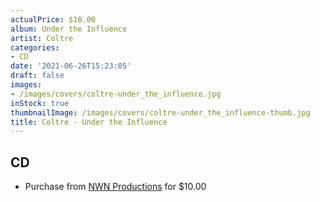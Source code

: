 ```yaml
---
actualPrice: $10.00
album: Under the Influence
artist: Coltre
categories:
- CD
date: '2021-06-26T15:23:05'
draft: false
images:
- /images/covers/coltre-under_the_influence.jpg
inStock: true
thumbnailImage: /images/covers/coltre-under_the_influence-thumb.jpg
title: Coltre - Under the Influence
---
```


## CD
* Purchase from [NWN Productions](http://shop.nwnprod.com/index.php?route=product/product&path=93&product_id=13726&sort=pd.name&order=ASC) for $10.00
